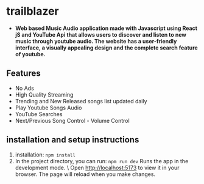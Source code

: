 # trailblazer 
- **Web based Music Audio application made with Javascript using React jS and YouTube Api that allows users to discover and listen to new music through youtube audio. The website has a user-friendly interface, a visually appealing design and the complete search feature of youtube.** 
## Features
 - No Ads
 - High Quality Streaming
 - Trending and New Released songs list updated daily
 - Play Youtube Songs Audio 
 - YouTube Searches
 - Next/Previous Song Control - Volume Control 
 ## installation and setup instructions 
1. installation: `npm install` 
2. In the project directory, you can run: `npm run dev` Runs the app in the development mode.
\ Open [http://localhost:5173](http://localhost:5173) to view it in your browser. The page will reload when you make changes.
